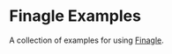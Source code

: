 Finagle Examples
================

A collection of examples for using [Finagle](http://twitter.github.io/finagle/).

